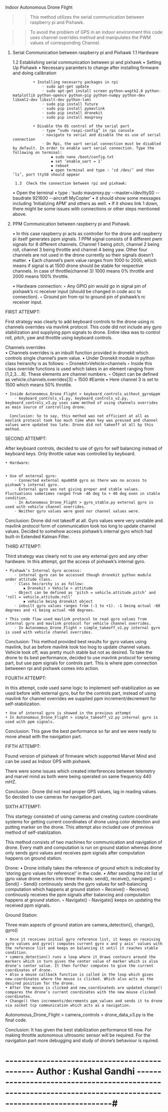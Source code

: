 Indoor Autonomous Drone Flight

>> This method utilizes the serial communication between raspberry pi and Pixhawk. 

>> To avoid the problem of GPS in an indoor environment this code uses channel
 overrides method and manipulates the PWM values of corresponding Channel.


1. Serial Communication between raspberry pi and Pixhawk
	1.1 Hardware


      1.2 Establishing serial communication between pi and pixhawk
            ▪ Setting Up Pixhawk
                • Necessary paramters to change after installing firmware and doing calibration





                • Installing necesarry packages in rpi
                    ◦ sudo apt-get update
                    ◦ sudo apt-get install screen python-wxgtk2.8 python-matplotlib python-opencv python-pip python-numpy python-dev libxml2-dev libxslt-dev python-lxml
                    ◦ sudo pip install future
                    ◦ sudo pip install pymavlink
                    ◦ sudo pip install dronekit
                    ◦ sudo pip install mavproxy
                  
                • Disable the OS control of the serial port
                    ◦ type “sudo raspi-config” in rpi console
                    ◦ navigate to serial and disable the os use of serial connection
                    ◦ On Rpi, the uart serial connection must be disabled by default. In order to enable uart serial connection. Type the following on terminal:
                        ▪ sudo nano /boot/config.txt
                        ▪ set ‘enable_uart = 1’
                        ▪ reboot
                        ▪ open terminal and type : ‘cd /dev/’ and then ‘ls’, port ttyS0 should appear
                          
        1.3  Check the connection between rpi and pixhawk:
    • Open the terminal
    • type : ‘sudo mavproxy.py --master=/dev/ttyS0 --baudrate 921600 --aircraft MyCopter’
    • it should show some messages including ‘Initializing APM’ and others as well.
    • If it shows link 1 down, there might be some issues with connections or other steps mentioned above.
			
 
                  


2. PPM Communication between raspberry pi and Pixhawk.

    • In this case raspberry pi acts as controller for the drone and raspberry pi itself generates ppm signals. 1 PPM signal consists of 8 different pwm signals for 8 different channels. Channel 1 being pitch, channel 2 being roll, channel 3 being throttle and channel 4 being yaw. Other four channels are not used in the drone currently so their signals doesn’t matter.
    • Each channel’s pwm value ranges from 1000 to 2000, which means if signal is at 1500 drone should be stable for respective channels. In case of throttle(channel 3) 1000 means 0% throttle and 2000 means 100% throttle.
      
    • Hardware connection:
        ◦ Any GPIO pin would go in signal pin of pixhawk’s rc receiver input (should be changed in code acc to connection).
        ◦ Ground pin from rpi to ground pin of pixhawk’s rc receiver input. 

FIRST ATTEMPT:

First strategy was clearly to add keyboard controls to the drone using rc channels overrides via mavlink protocol. This code did not include any gyro stabilization and supplying ppm signals to drone. Entire idea was to control roll, pitch, yaw and throttle using keyboard controls.

Channels overrides	
    • Channels overrides is an inbuilt function provided in dronekit which controls single channel’s pwm value.
    • Under Dronekit module in python class heirarchy is as follows:
        ◦ Dronekit>Vehicle>channels
        ◦ Inside this class override functions is used which takes in an element ranging from [1,2,3....8]. These elements are channel numbers.
        ◦ Object can be defined as vehicle.channels.overrides[3] = 1500 #Eamle
            ▪ Here channel 3 is set to 1500 which means 50% throttle.
      
              

    • Inside Autonomous_Drone_Flight > keyboard_controls_without_gyro&ppm 
        ◦ keyboard_controls_v1.py, keyboard_controls_v2.py, keyboard_controls_v3.py uses same method of using channels overrides as main source of controlling drone. 
      
      Conclusion: So to say, this method was not efficient at all as mavlink protocol took too much time when key was pressed and channel values were updated too late. Drone did not takeoff at all by this method.

SECOND ATTEMPT:

After keyboard controls, decided to use of gyro for self balancing instead of keyboard keys. Only throttle value was controlled by keyboard.

    • Hardware:
      

    • Use of external gyro:
        ◦ Connected external mpu6050 gyro as there was no access to pixhawk’s internal gyro.
        ◦ External gyro was not giving proper and stable values. Fluctuations sometimes ranged from -40 deg to + 40 deg even in stable condition.
        ◦ In Autonomous_Drone_Flight > gyro_stable.py external gyro is used with vehicle channel overrides. 
        ◦ Neither gyro values were good nor channel values were.  

Conclusion: Drone did not takeoff at all. Gyro values were very unstable and mavlink protocol form of communication took too long to update channel values. Decided to somehow access pixhawk’s internal gyro which had built-in Extended Kalman Filter.

THIRD ATTEMPT:

Third strategy was clearly not to use any external gyro and any other hardware. In this attempt, got the access of pixhawk’s internal gyro.

    • Pixhawk’s Internal Gyro accesss:
        ◦ internal gyro can be accessed though dronekit python module under attitude class.
        ◦ Class heirarchy is as follow:
            ▪ Dronekit > Vehicle > attitude 
        ◦ Object can be defined as ‘pitch = vehicle.attitude.pitch’ and ‘roll = vehicle.attitude.roll’
            ▪ vehicle being dronekit object
        ◦ inbuilt gyro values ranges from (-1 to +1). -1 being actual -60 degrees and +1 being actual +60 degrees.
          
    • This code flow used mavlink protocol to read gyro values from internal gyro and mavlink protocol for vehicle channel overrides.
        ◦ In Autonomous_Drone_Flight > simple_takeoff_v1.py internal gyro is used with vehicle channel overrides.

Conclusion: This method provided best results for gyro values using mavlink, but as before mavlink took too lnog to update channel values. Vehicle took off, was pretty much stable but not as desired. To take the drone to its best performance, decided to use mavlink protocol for sensing part,  but use ppm signals for controls part. This is where ppm connection betweeen rpi and pixhawk comes into action.

FOURTH ATTEMPT:

In this attempt, code used same logic to implement self-stabilization as we used before with external gyro, but for the controls part, instead of using mavlink for channel overrides we supplied ppm increment/decrement for self-stabilization.

    • Use of internal gyro is showed in the previous attempt
    • In Autonomous_Drone_Flight > simple_takeoff_v2.py internal gyro is used with ppm signals.

Conclusion: This gave the best performance so far and we were ready to move ahead with the navigation part.

FIFTH ATTEMPT:

Found version of pixhawk of firmware which supported Marvel Mind and can be used as Indoor GPS with pixhawk.

There were some issues which created interferences between telemetry and marvel mind as both were being operated on same frequency 440 mHZ. 

Conclusion : Drone did not read proper GPS values, lag in reading values. So decided to use cameras for navigation part.

SIXTH ATTEMPT:

This startegy consisted of using cameras and creating custom coordinate systems for getting current coordinates of drone using color detection and putting marker on the drone. This attempt also included use of previous method of self-stabilzation.

This method consists of two machines for communication and navigation of drone. Every math and computation is run on ground station whereas drone only sends gyro values and receives ppm signals after computation happens on ground station.

Drone:
    • Drone initially takes the reference of ground which is indicated by ‘storing gyro values for reference!’  in the code. 
    • After sending the init list of gyro value drone enters into three threads: send(), receive(), navigate()
        ◦ Send() - Send() continously sends the gyro values for self-balancing computation which happens at ground station
        ◦ Receive() - Receive() continously receives the ppm signals after balancing and computaiton happens at ground station.
        ◦ Navigate() - Navigate() keeps on updating the received ppm signals.


Ground Station:

Three main aspects of ground station are camera_detection(), change(), gyro()

    • Once it receives initial gyro reference list, it keeps on receiving gyro values and gyro() computes current gyro x and y axis’ values with the reference list and keeps on balancing it until it reaches stable condition.
    • camera_detection() runs a loop where it draws contours around the markers which in turn gives the center value of marker which is also drone’s center value. It then further computes to give the current coordinates of drone. 
    • Also a mouse callback function is called in the loop which gives new-coordinates where the mouse is clicked. Which also acts as the desired position for the drone.  
    • After the mouse is clicked and new_coordinateds are updated change() compares the drone’s current coordinates with the new mouse clicked coordinates. 
    • Change() then increments/decrements ppm_values and sends it to drone via socket tcp communication which acts as a navigation.

Autonomous_Drone_Flight > camera_controls > drone_data_v3.py is the final code.

Conclusion: It has given the best stabilization performance till now. For making throttle autonomous ultrosonic sensor will be required. For the navigation part more debugging and study of drone’s behaviour is rquired.

# --------------------------------------------- Author : Kushal Gandhi ------------------------------------------------------------------------------------------------------------#
